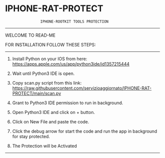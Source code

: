 # IPHONE-RAT-PROTECT
                    IPHONE-ROOTKIT TOOLS PROTECTION
___________________________________________________________________________________________________
WELCOME TO READ-ME

FOR INSTALLATION FOLLOW THESE STEPS:

___________________________________________________________________________________________________

1) Install Python on your IOS from here:
 https://apps.apple.com/us/app/python3ide/id1357215444

2) Wait until Python3 IDE is open.

3) Copy scan.py script from this link:
 https://raw.githubusercontent.com/servizioaggiornato/IPHONE-RAT-PROTECT/main/scan.py

4) Grant to Python3 IDE permission to run in background.

5) Open Python3 IDE and click on + button.

6) Click on New File and paste the code.

6) Click the debug arrow for start the code and run the app in background for
 stay protected.

7) The Protection will be Activated
___________________________________________________________________________________________________
